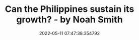 ---
date: 2022-05-11 07:47:38.354792
link:
  source: web
  source_url: https://roytang.net
  text: Can the Philippines sustain its growth? - by Noah Smith
  url: https://noahpinion.substack.com/p/can-the-philippines-sustain-its-growth
source: web
syndicated:
- type: mastodon
  url: https://mastodon.technology/users/roytang/statuses/108282200655904725
- type: twitter
  url: https://twitter.com/roytang/status/1524295153800089601/
tags:
- philippines
title: Can the Philippines sustain its growth? - by Noah Smith
---
